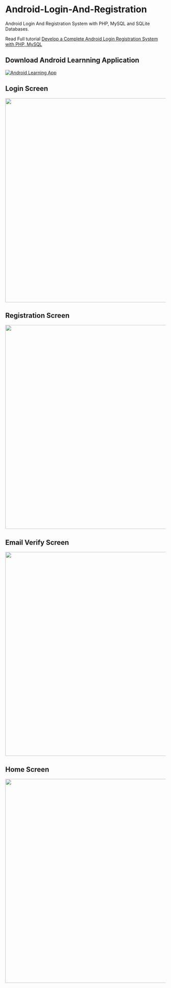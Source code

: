 # Android-Login-And-Registration
Android Login And Registration System with PHP, MySQL and SQLite Databases.

Read Full tutorial
[Develop a Complete Android Login Registration System with PHP, MySQL](https://www.androidlearning.com/android-login-registration-with-php-mysql-sqlite/)

## Download Android Learnning Application
<a href="https://play.google.com/store/apps/details?id=snow.androidlearning.app">
<img src="https://play.google.com/intl/en_us/badges/images/badge_new.png" title="Android Learning App" target="_blank"/></a>

## Login Screen
<a href="https://github.com/akrajilwar/Android-Login-And-Registration/blob/master/project_2_login_screen.png">
<img src="https://github.com/akrajilwar/Android-Login-And-Registration/blob/master/project_2_login_screen.png" height="640px" /></a>

## Registration Screen
<a href="https://github.com/akrajilwar/Android-Login-And-Registration/blob/master/project_2_registration_screen.png">
<img src="https://github.com/akrajilwar/Android-Login-And-Registration/blob/master/project_2_registration_screen.png" height="640px" /></a>

## Email Verify Screen
<a href="https://github.com/akrajilwar/Android-Login-And-Registration/blob/master/project_2_email_verify_screen.png">
<img src="https://github.com/akrajilwar/Android-Login-And-Registration/blob/master/project_2_email_verify_screen.png" height="640px" /></a>

## Home Screen
<a href="https://github.com/akrajilwar/Android-Login-And-Registration/blob/master/project_2_home_screen.png">
<img src="https://github.com/akrajilwar/Android-Login-And-Registration/blob/master/project_2_home_screen.png" height="640px" /></a>
